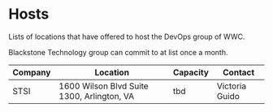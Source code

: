 # Hosts

Lists of locations that have offered to host the DevOps group of WWC.

Blackstone Technology group can commit to at list once a month.

|Company|Location|Capacity|Contact|
|-------|--------|--------|-------|
|STSI|1600 Wilson Blvd Suite 1300, Arlington, VA| tbd |Victoria Guido

